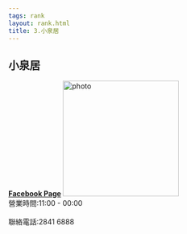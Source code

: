 ```yaml
---
tags: rank
layout: rank.html
title: 3.小泉居
---
```



<h2>小泉居</h2>
<a href='https://www.facebook.com/CafeESKimo/?ref=page_internal'><b>Facebook Page</b></a>

<img src="https://travel.ulifestyle.com.hk/cms/news_photo/w600/20190920150703___WIL8336.jpg" alt="photo" width="230" height="230">
<br>營業時間:11:00 - 00:00 </br>
<br>聯絡電話:2841 6888</br>
